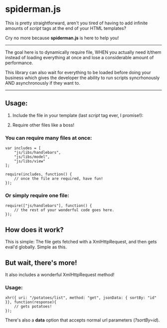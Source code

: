 spiderman.js
============

This is pretty straightforward, aren't you tired of having to add infinite amounts of _script_ tags at the end of your HTML templates?

Cry no more because **spiderman.js** is here to help you!

***

The goal here is to dynamically require file, WHEN you actually need it/them instead of loading everything at once and lose a considerable amount of performance.

This library can also wait for everything to be loaded before doing your business which gives the developer the ability to run scripts syncrhonously AND asynchronously if they want to.

***

## Usage:

1) Include the file in your template (last _script_ tag ever, I promise!):
<script src="js/spiderman.js"></script>

2) Require other files like a boss!

### You can require many files at once:

    var includes = [
        "js/libs/handlebars",
        "js/libs/model",
        "js/libs/view"
    ];

    require(includes, function() {
        // once the file are required, have fun!
    });
  
### Or simply require one file:

    require(["js/handlebars"], function() {
        // the rest of your wonderful code goes here.
    });
    
## How does it work?
This is simple: The file gets fetched with a XmlHttpRequest, and then gets eval'd globally. Simple as this.

## But wait, there's more!
It also includes a wonderful XmlHttpRequest method!

### Usage:

    xhr({ uri: "/potatoes/list", method: "get", jsonData: { sortBy: "id" }}, function(response){
        // gets potatoes!
    });
    
There's also a **data** option that accepts normal url parameters (_?sortBy=id_).
